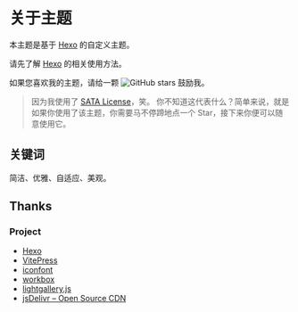 # 关于主题

本主题是基于 [Hexo](https://hexo.io) 的自定义主题。

请先了解 [Hexo](https://hexo.io/zh-cn/docs/) 的相关使用方法。

如果您喜欢我的主题，请给一颗 <a href="https://github.com/MaLuns/hexo-theme-async" target="_blank" rel="noreferrer"><img src="https://img.shields.io/github/stars/MaLuns/hexo-theme-async?style=social" alt="GitHub stars" style="display: inline-block;"></a> 鼓励我。

> 因为我使用了 [SATA License](https://github.com/zTrix/sata-license)，笑。
> 你不知道这代表什么？简单来说，就是如果你使用了该主题，你需要马不停蹄地点一个 Star，接下来你便可以随意使用它。

## 关键词

简洁、优雅、自适应、美观。

## Thanks

### Project

- [Hexo](https://github.com/hexojs/hexo)
- [VitePress](https://github.com/vuejs/vitepress)
- [iconfont](https://www.iconfont.cn/)
- [workbox](https://github.com/GoogleChrome/workbox)
- [lightgallery.js](https://github.com/sachinchoolur/lightgallery.js/)
- [jsDelivr – Open Source CDN](https://www.jsdelivr.com/)

